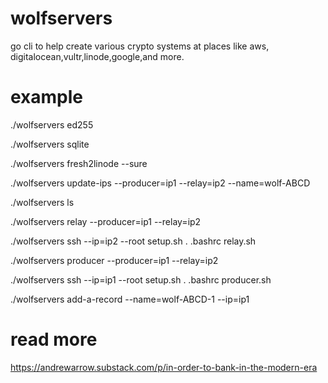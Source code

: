 # wolfservers
go cli to help create various crypto systems at places like aws,
digitalocean,vultr,linode,google,and more.

# example

./wolfservers ed255

./wolfservers sqlite

./wolfservers fresh2linode --sure

./wolfservers update-ips --producer=ip1 --relay=ip2 --name=wolf-ABCD

./wolfservers ls

./wolfservers relay --producer=ip1 --relay=ip2

./wolfservers ssh --ip=ip2 --root
setup.sh
. .bashrc
relay.sh

./wolfservers producer --producer=ip1 --relay=ip2

./wolfservers ssh --ip=ip1 --root
setup.sh
. .bashrc
producer.sh


./wolfservers add-a-record --name=wolf-ABCD-1 --ip=ip1

# read more

https://andrewarrow.substack.com/p/in-order-to-bank-in-the-modern-era
